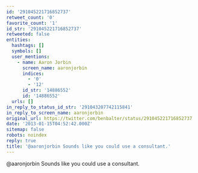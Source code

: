 ```yaml
---
id: '291045221716852737'
retweet_count: '0'
favorite_count: '1'
id_str: '291045221716852737'
retweeted: false
entities:
  hashtags: []
  symbols: []
  user_mentions:
    - name: Aaron Jorbin
      screen_name: aaronjorbin
      indices:
        - '0'
        - '12'
      id_str: '14886552'
      id: '14886552'
  urls: []
in_reply_to_status_id_str: '291043207742115841'
in_reply_to_screen_name: aaronjorbin
original_url: https://twitter.com/benbalter/status/291045221716852737
date: '2013-01-15T04:52:42.000Z'
sitemap: false
robots: noindex
reply: true
title: '@aaronjorbin Sounds like you could use a consultant.'
---
```


@aaronjorbin Sounds like you could use a consultant.